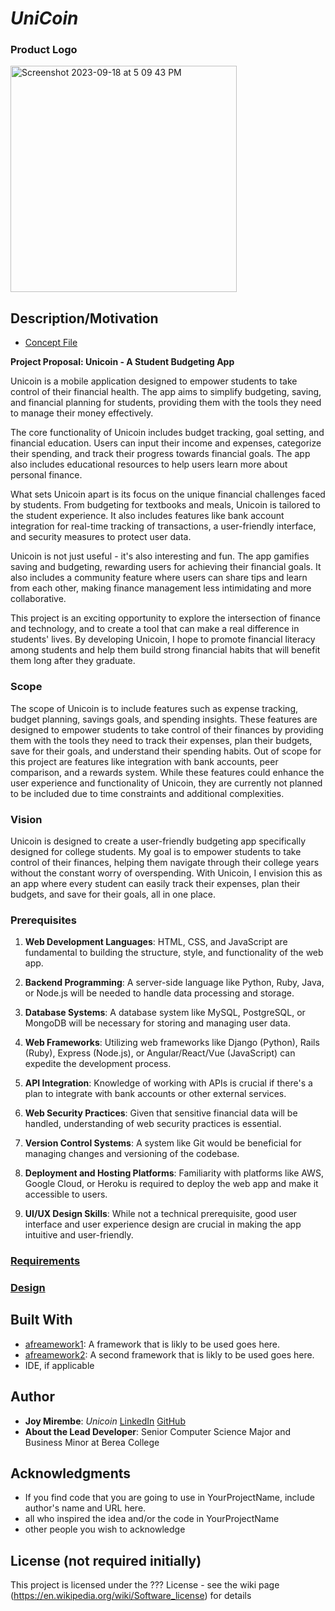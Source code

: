 # *UniCoin*

### Product Logo
<img width="362" alt="Screenshot 2023-09-18 at 5 09 43 PM" src="https://github.com/CSC493-Computing-Design-Practicum/2023-fall-project-JoyMirembe/assets/97653490/5b2b0a3e-6469-46c2-b508-17f909f2a438">

## Description/Motivation

- [Concept File](concept.md)
  
**Project Proposal: Unicoin - A Student Budgeting App**

Unicoin is a mobile application designed to empower students to take control of their financial health. The app aims to simplify budgeting, saving, and financial planning for students, providing them with the tools they need to manage their money effectively.

The core functionality of Unicoin includes budget tracking, goal setting, and financial education. Users can input their income and expenses, categorize their spending, and track their progress towards financial goals. The app also includes educational resources to help users learn more about personal finance.

What sets Unicoin apart is its focus on the unique financial challenges faced by students. From budgeting for textbooks and meals, Unicoin is tailored to the student experience. It also includes features like bank account integration for real-time tracking of transactions, a user-friendly interface, and  security measures to protect user data.

Unicoin is not just useful - it's also interesting and fun. The app gamifies saving and budgeting, rewarding users for achieving their financial goals. It also includes a community feature where users can share tips and learn from each other, making finance management less intimidating and more collaborative.

This project is an exciting opportunity to explore the intersection of finance and technology, and to create a tool that can make a real difference in students' lives. By developing Unicoin, I hope to promote financial literacy among students and help them build strong financial habits that will benefit them long after they graduate.

### Scope
The scope of Unicoin is to include features such as expense tracking, budget planning, savings goals, and spending insights. These features are designed to empower students to take control of their finances by providing them with the tools they need to track their expenses, plan their budgets, save for their goals, and understand their spending habits. Out of scope for this project are features like integration with bank accounts, peer comparison, and a rewards system. While these features could enhance the user experience and functionality of Unicoin, they are currently not planned to be included due to time constraints and additional complexities.

### Vision
Unicoin is designed to create a user-friendly budgeting app specifically designed for college students. My goal is to empower students to take control of their finances, helping them navigate through their college years without the constant worry of overspending. With Unicoin, I envision this as an app where every student can easily track their expenses, plan their budgets, and save for their goals, all in one place.


### Prerequisites

1. **Web Development Languages**: HTML, CSS, and JavaScript are fundamental to building the structure, style, and functionality of the web app.

2. **Backend Programming**: A server-side language like Python, Ruby, Java, or Node.js will be needed to handle data processing and storage.

3. **Database Systems**: A database system like MySQL, PostgreSQL, or MongoDB will be necessary for storing and managing user data.

4. **Web Frameworks**: Utilizing web frameworks like Django (Python), Rails (Ruby), Express (Node.js), or Angular/React/Vue (JavaScript) can expedite the development process.

5. **API Integration**: Knowledge of working with APIs is crucial if there's a plan to integrate with bank accounts or other external services.

6. **Web Security Practices**: Given that sensitive financial data will be handled, understanding of web security practices is essential.

7. **Version Control Systems**: A system like Git would be beneficial for managing changes and versioning of the codebase.

8. **Deployment and Hosting Platforms**: Familiarity with platforms like AWS, Google Cloud, or Heroku is required to deploy the web app and make it accessible to users.

9. **UI/UX Design Skills**: While not a technical prerequisite, good user interface and user experience design are crucial in making the app intuitive and user-friendly.

### [Requirements](requirements.md)


### [Design](design.md)


## Built With

- [afreamework1](http://www.aframework1.io/): A framework that is likly to be used goes here.
- [afreamework2](http://www.aframework2.io/): A second framework that is likly to be used goes here.
- IDE, if applicable

## Author

- **Joy Mirembe**: *Unicoin* [LinkedIn](https://www.linkedin.com/in/joy-mirembe/) [GitHub](https://github.com/CSC493-Computing-Design-Practicum/2023-fall-project-JoyMirembe)
- **About the Lead Developer**:
  Senior Computer Science Major and Business Minor at Berea College

## Acknowledgments

- If you find code that you are going to use in YourProjectName, include author's name and URL here.
- all who inspired the idea and/or the code in YourProjectName
- other people you wish to acknowledge

## License (not required initially)

This project is licensed under the ??? License - see the wiki page (https://en.wikipedia.org/wiki/Software_license) for details

